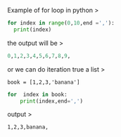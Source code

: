 Example of for loop in python >

```python
for index in range(0,10,end =','):
  print(index)
```
the output will be >

```python
0,1,2,3,4,5,6,7,8,9,
```
or we can do iteration true a list >
```
book = [1,2,3,'banana']
```

```python
for  index in book:
    print(index,end=',')
```
output >

```
1,2,3,banana,
```



